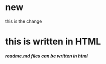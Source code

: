 # new
this is the change
<h1>this is written in HTML</h1>
<h5>readme.md files can be written in html</h5>
